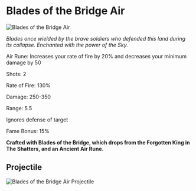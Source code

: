 
# Blades of the Bridge Air

![Blades of the Bridge Air](https://vwiki.valorserver.com/api/item/picture/Blades%20of%20the%20Bridge%20Air)

<i>Blades once wielded by the brave soldiers who defended this land during its collapse. Enchanted with the power of the Sky.</i>

Air Rune: Increases your rate of fire by 20% and decreases your minimum damage by 50

Shots: 2

Rate of Fire: 130%

Damage: 250-350

Range: 5.5

Ignores defense of target

Fame Bonus: 15%

**Crafted with Blades of the Bridge, which drops from the Forgotten King in The Shatters, and an Ancient Air Rune.**

## Projectile

![Blades of the Bridge Air Projectile](https://cdn.discordapp.com/attachments/953134990428868629/969065259849646090/blades_of_the_bridge_air.gif)
